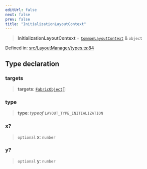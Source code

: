 ```yaml
---
editUrl: false
next: false
prev: false
title: "InitializationLayoutContext"
---
```


> **InitializationLayoutContext** = [`CommonLayoutContext`](/api/type-aliases/commonlayoutcontext/) & `object`

Defined in: [src/LayoutManager/types.ts:84](https://github.com/fabricjs/fabric.js/blob/b4f67b1cfd353d0e2763b168e07bce6b67895452/src/LayoutManager/types.ts#L84)

## Type declaration

### targets

> **targets**: [`FabricObject`](/api/classes/fabricobject/)[]

### type

> **type**: *typeof* `LAYOUT_TYPE_INITIALIZATION`

### x?

> `optional` **x**: `number`

### y?

> `optional` **y**: `number`
